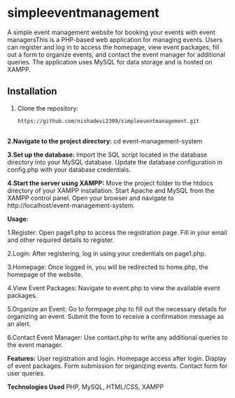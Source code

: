 # simpleeventmanagement

A simple event management website for booking your events with event managersThis is a PHP-based web application for managing events. Users can register and log in to access the homepage, view event packages, fill out a form to organize events, and contact the event manager for additional queries. The application uses MySQL for data storage and is hosted on XAMPP.

## Installation
1. Clone the repository:
   ```bash
   https://github.com/nishadevi2309/simpleeventmanagement.git
  

**2.Navigate to the project directory:**
cd event-management-system

**3.Set up the database:**
Import the SQL script located in the database directory into your MySQL database.
Update the database configuration in config.php with your database credentials.

**4.Start the server using XAMPP:**
Move the project folder to the htdocs directory of your XAMPP installation.
Start Apache and MySQL from the XAMPP control panel.
Open your browser and navigate to http://localhost/event-management-system.


**Usage:**

1.Register:
Open page1.php to access the registration page.
Fill in your email and other required details to register.

2.Login:
After registering, log in using your credentials on page1.php.

3.Homepage:
Once logged in, you will be redirected to home.php, the homepage of the website.

4.View Event Packages:
Navigate to event.php to view the available event packages.

5.Organize an Event:
Go to formpage.php to fill out the necessary details for organizing an event.
Submit the form to receive a confirmation message as an alert.

6.Contact Event Manager:
Use contact.php to write any additional queries to the event manager.

**Features:**
User registration and login.
Homepage access after login.
Display of event packages.
Form submission for organizing events.
Contact form for user queries.

**Technologies Used**
PHP,
MySQL,
HTML/CSS,
XAMPP
